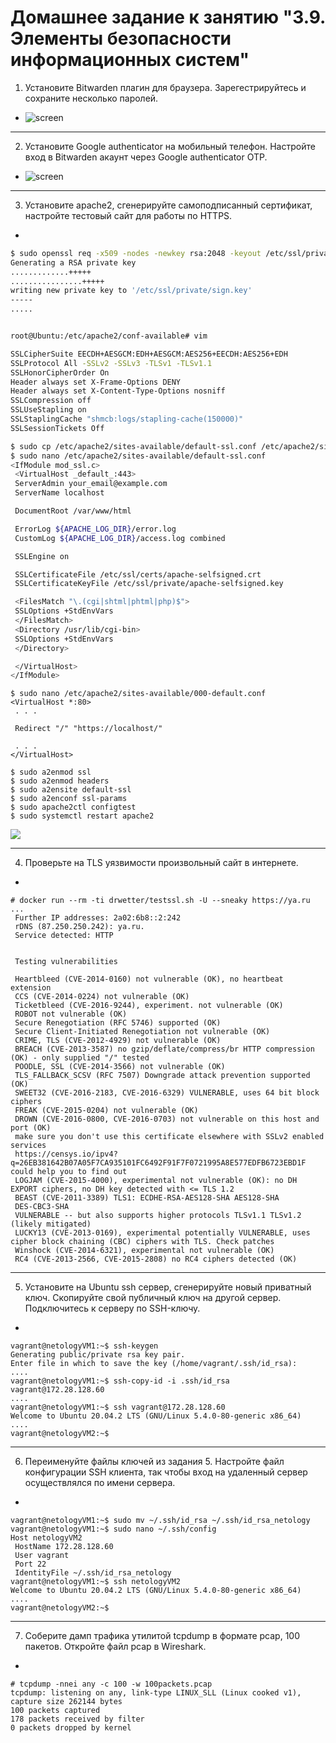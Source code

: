 # Домашнее задание к занятию "3.9. Элементы безопасности информационных систем"

1. Установите Bitwarden плагин для браузера. Зарегестрируйтесь и сохраните несколько паролей.
- ![screen](https://raw.githubusercontent.com/Kylich/devops-netology/main/03-sysadmin-09-security/1.jpg)
___
2. Установите Google authenticator на мобильный телефон. Настройте вход в Bitwarden акаунт через Google authenticator OTP.
- ![screen](https://raw.githubusercontent.com/Kylich/devops-netology/main/03-sysadmin-09-security/2.jpg)
___
3. Установите apache2, сгенерируйте самоподписанный сертификат, настройте тестовый сайт для работы по HTTPS.
-
```bash
$ sudo openssl req -x509 -nodes -newkey rsa:2048 -keyout /etc/ssl/private/sign.key -out /etc/ssl/certs/sign.crt
Generating a RSA private key
.............+++++
................+++++
writing new private key to '/etc/ssl/private/sign.key'
-----
.....
```
```bash

root@Ubuntu:/etc/apache2/conf-available# vim

SSLCipherSuite EECDH+AESGCM:EDH+AESGCM:AES256+EECDH:AES256+EDH
SSLProtocol All -SSLv2 -SSLv3 -TLSv1 -TLSv1.1
SSLHonorCipherOrder On
Header always set X-Frame-Options DENY
Header always set X-Content-Type-Options nosniff
SSLCompression off
SSLUseStapling on
SSLStaplingCache "shmcb:logs/stapling-cache(150000)"
SSLSessionTickets Off
```
```bash
$ sudo cp /etc/apache2/sites-available/default-ssl.conf /etc/apache2/sites-available/default-ssl.conf.bak
$ sudo nano /etc/apache2/sites-available/default-ssl.conf
<IfModule mod_ssl.c>
 <VirtualHost _default_:443>
 ServerAdmin your_email@example.com
 ServerName localhost

 DocumentRoot /var/www/html

 ErrorLog ${APACHE_LOG_DIR}/error.log
 CustomLog ${APACHE_LOG_DIR}/access.log combined

 SSLEngine on

 SSLCertificateFile /etc/ssl/certs/apache-selfsigned.crt
 SSLCertificateKeyFile /etc/ssl/private/apache-selfsigned.key

 <FilesMatch "\.(cgi|shtml|phtml|php)$">
 SSLOptions +StdEnvVars
 </FilesMatch>
 <Directory /usr/lib/cgi-bin>
 SSLOptions +StdEnvVars
 </Directory>

 </VirtualHost>
</IfModule>
```
```shell
$ sudo nano /etc/apache2/sites-available/000-default.conf
<VirtualHost *:80>
 . . .

 Redirect "/" "https://localhost/"

 . . .
</VirtualHost>
```
```shell
$ sudo a2enmod ssl
$ sudo a2enmod headers
$ sudo a2ensite default-ssl
$ sudo a2enconf ssl-params
$ sudo apache2ctl configtest
$ sudo systemctl restart apache2
```
![](pic/ssl.png)
___
4. Проверьте на TLS уязвимости произвольный сайт в интернете.
-
```shell
# docker run --rm -ti drwetter/testssl.sh -U --sneaky https://ya.ru
...
 Further IP addresses: 2a02:6b8::2:242
 rDNS (87.250.250.242): ya.ru.
 Service detected: HTTP


 Testing vulnerabilities

 Heartbleed (CVE-2014-0160) not vulnerable (OK), no heartbeat extension
 CCS (CVE-2014-0224) not vulnerable (OK)
 Ticketbleed (CVE-2016-9244), experiment. not vulnerable (OK)
 ROBOT not vulnerable (OK)
 Secure Renegotiation (RFC 5746) supported (OK)
 Secure Client-Initiated Renegotiation not vulnerable (OK)
 CRIME, TLS (CVE-2012-4929) not vulnerable (OK)
 BREACH (CVE-2013-3587) no gzip/deflate/compress/br HTTP compression (OK) - only supplied "/" tested
 POODLE, SSL (CVE-2014-3566) not vulnerable (OK)
 TLS_FALLBACK_SCSV (RFC 7507) Downgrade attack prevention supported (OK)
 SWEET32 (CVE-2016-2183, CVE-2016-6329) VULNERABLE, uses 64 bit block ciphers
 FREAK (CVE-2015-0204) not vulnerable (OK)
 DROWN (CVE-2016-0800, CVE-2016-0703) not vulnerable on this host and port (OK)
 make sure you don't use this certificate elsewhere with SSLv2 enabled services
 https://censys.io/ipv4?q=26EB381642B07A05F7CA935101FC6492F91F7F0721995A8E577EDFB6723EBD1F could help you to find out
 LOGJAM (CVE-2015-4000), experimental not vulnerable (OK): no DH EXPORT ciphers, no DH key detected with <= TLS 1.2
 BEAST (CVE-2011-3389) TLS1: ECDHE-RSA-AES128-SHA AES128-SHA
 DES-CBC3-SHA
 VULNERABLE -- but also supports higher protocols TLSv1.1 TLSv1.2 (likely mitigated)
 LUCKY13 (CVE-2013-0169), experimental potentially VULNERABLE, uses cipher block chaining (CBC) ciphers with TLS. Check patches
 Winshock (CVE-2014-6321), experimental not vulnerable (OK)
 RC4 (CVE-2013-2566, CVE-2015-2808) no RC4 ciphers detected (OK)
```
___
5. Установите на Ubuntu ssh сервер, сгенерируйте новый приватный ключ. Скопируйте свой публичный ключ на другой сервер. Подключитесь к серверу по SSH-ключу.
-
```shell
vagrant@netologyVM1:~$ ssh-keygen
Generating public/private rsa key pair.
Enter file in which to save the key (/home/vagrant/.ssh/id_rsa):
....
vagrant@netologyVM1:~$ ssh-copy-id -i .ssh/id_rsa vagrant@172.28.128.60
....
vagrant@netologyVM1:~$ ssh vagrant@172.28.128.60
Welcome to Ubuntu 20.04.2 LTS (GNU/Linux 5.4.0-80-generic x86_64)
....
vagrant@netologyVM2:~$
```
___
6. Переименуйте файлы ключей из задания 5. Настройте файл конфигурации SSH клиента, так чтобы вход на удаленный сервер осуществлялся по имени сервера.
-
```shell
vagrant@netologyVM1:~$ sudo mv ~/.ssh/id_rsa ~/.ssh/id_rsa_netology
vagrant@netologyVM1:~$ sudo nano ~/.ssh/config
Host netologyVM2
 HostName 172.28.128.60
 User vagrant
 Port 22
 IdentityFile ~/.ssh/id_rsa_netology
vagrant@netologyVM1:~$ ssh netologyVM2
Welcome to Ubuntu 20.04.2 LTS (GNU/Linux 5.4.0-80-generic x86_64)
....
vagrant@netologyVM2:~$
```
___
7. Соберите дамп трафика утилитой tcpdump в формате pcap, 100 пакетов. Откройте файл pcap в Wireshark.
-
```shell
# tcpdump -nnei any -c 100 -w 100packets.pcap
tcpdump: listening on any, link-type LINUX_SLL (Linux cooked v1), capture size 262144 bytes
100 packets captured
178 packets received by filter
0 packets dropped by kernel
```
